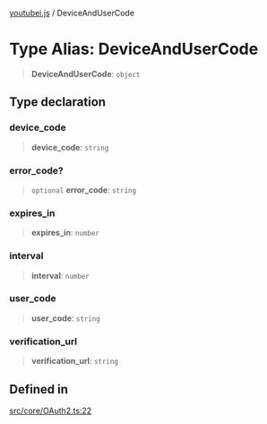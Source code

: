 [youtubei.js](../README.md) / DeviceAndUserCode

# Type Alias: DeviceAndUserCode

> **DeviceAndUserCode**: `object`

## Type declaration

### device\_code

> **device\_code**: `string`

### error\_code?

> `optional` **error\_code**: `string`

### expires\_in

> **expires\_in**: `number`

### interval

> **interval**: `number`

### user\_code

> **user\_code**: `string`

### verification\_url

> **verification\_url**: `string`

## Defined in

[src/core/OAuth2.ts:22](https://github.com/LuanRT/YouTube.js/blob/cf09f7bab14fcca99e1f3ae428c7337fea58cfa5/src/core/OAuth2.ts#L22)
